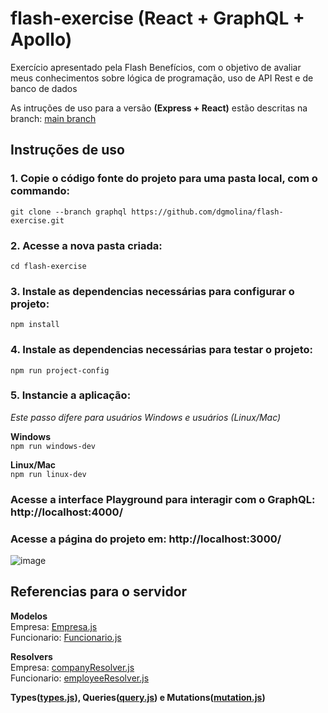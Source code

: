 # flash-exercise (React + GraphQL + Apollo)
Exercício apresentado pela Flash Benefícios, com o objetivo de avaliar meus conhecimentos sobre lógica de programação, uso de API Rest e de banco de dados

As intruções de uso para a versão **(Express + React)** estão descritas na branch: [main branch](https://github.com/dgmolina/flash-exercise) 

## Instruções de uso

### 1. Copie o código fonte do projeto para uma pasta local, com o commando:<br>
`git clone --branch graphql https://github.com/dgmolina/flash-exercise.git`

### 2. Acesse a nova pasta criada:<br>
`cd flash-exercise`

### 3. Instale as dependencias necessárias para configurar o projeto:
`npm install`

### 4. Instale as dependencias necessárias para testar o projeto:
`npm run project-config`

### 5. Instancie a aplicação:

_Este passo difere para usuários Windows e usuários (Linux/Mac)_

**Windows**<br>
`npm run windows-dev`

**Linux/Mac**<br>
`npm run linux-dev`

### Acesse a interface Playground para interagir com o GraphQL: http://localhost:4000/

### Acesse a página do projeto em: http://localhost:3000/

![image](https://user-images.githubusercontent.com/44983053/114624597-58d7fc80-9c87-11eb-9b51-4707b811c01c.png)

## Referencias para o servidor
**Modelos**<br>
Empresa: [Empresa.js](https://github.com/dgmolina/flash-exercise/blob/graphql/backend-graphql/src/models/Empresa.js)<br>
Funcionario: [Funcionario.js](https://github.com/dgmolina/flash-exercise/blob/graphql/backend-graphql/src/models/Funcionario.js)

**Resolvers**<br>
Empresa: [companyResolver.js](https://github.com/dgmolina/flash-exercise/blob/graphql/backend-graphql/src/resolvers/companyResolver.js)<br>
Funcionario: [employeeResolver.js](https://github.com/dgmolina/flash-exercise/blob/graphql/backend-graphql/src/resolvers/employeeResolver.js)

**Types([types.js](https://github.com/dgmolina/flash-exercise/blob/graphql/backend-graphql/src/typeDefs/types.js)), 
Queries([query.js](https://github.com/dgmolina/flash-exercise/blob/graphql/backend-graphql/src/typeDefs/query.js)) 
e Mutations([mutation.js](https://github.com/dgmolina/flash-exercise/blob/graphql/backend-graphql/src/typeDefs/mutation.js))**
